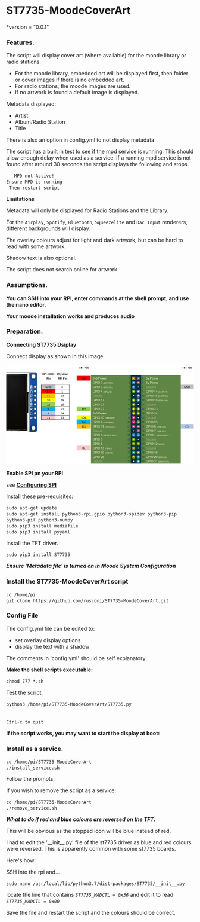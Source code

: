 # ST7735-MoodeCoverArt 

*version = "0.0.1" 

### Features.

The script will display cover art (where available) for the moode library or radio stations.

* For the moode library, embedded art will be displayed first, then folder or cover images if there is no embedded art.
* For radio stations, the moode images are used.
* If no artwork is found a default image is displayed.

Metadata displayed:
* Artist
* Album/Radio Station
* Title

There is also an option in config.yml to not display metadata

The script has a built in test to see if the mpd service is running. This should allow enough delay when 
used as a service. If a running mpd service is not found after around 30 seconds the script displays the following and stops.

```
   MPD not Active!
Ensure MPD is running
 Then restart script
```

**Limitations**

Metadata will only be displayed for Radio Stations and the Library.

For the `Airplay`, `Spotify`, `Bluetooth`, `Squeezelite` and `Dac Input` renderers, different backgrounds will display.

The overlay colours adjust for light and dark artwork, but can be hard to read with some artwork.

Shadow text is also optional.

The script does not search online for artwork

### Assumptions.

**You can SSH into your RPI, enter commands at the shell prompt, and use the nano editor.**

**Your moode installation works and produces audio**


### Preparation.

**Connecting ST7735 Dsiplay**

Connect display as shown in this image

![Connection Image](/pics/connections.jpg)

**Enable SPI pn your RPI**

see [**Configuring SPI**](https://learn.adafruit.com/adafruits-raspberry-pi-lesson-4-gpio-setup/configuring-spi)

Install these pre-requisites:
```
sudo apt-get update
sudo apt-get install python3-rpi.gpio python3-spidev python3-pip python3-pil python3-numpy
sudo pip3 install mediafile
sudo pip3 install pyyaml
```
Install the TFT driver.

```
sudo pip3 install ST7735
```

***Ensure 'Metadata file' is turned on in Moode System Configuration***

### Install the ST7735-MoodeCoverArt script

```
cd /home/pi
git clone https://github.com/rusconi/ST7735-MoodeCoverArt.git
```

### Config File

The config.yml file can be edited to:

* set overlay display options
* display the text with a shadow

The comments in 'config.yml' should be self explanatory


**Make the shell scripts executable:**

```
chmod 777 *.sh
```

Test the script:

```
python3 /home/pi/ST7735-MoodeCoverArt/ST7735.py


Ctrl-c to quit
```

**If the script works, you may want to start the display at boot:**

### Install as a service.

```
cd /home/pi/ST7735-MoodeCoverArt
./install_service.sh
```

Follow the prompts.

If you wish to remove the script as a service:

```
cd /home/pi/ST7735-MoodeCoverArt
./remove_service.sh
```

***What to do if red and blue colours are reversed on the TFT.***

This will be obvious as the stopped icon will be blue instead of red.

I had to edit the '\_\_init\_\_.py' file of the st7735 driver as blue and red colours were reversed.  This is apparently common with some st7735 boards.

Here's how:

SSH into the rpi and...
````
sudo nano /usr/local/lib/python3.7/dist-packages/ST7735/__init__.py
````
locate the line that contains *`ST7735_MADCTL = 0x36`* and edit it to read *`ST7735_MADCTL = 0x00`*

Save the file and restart the script and the colours should be correct.
